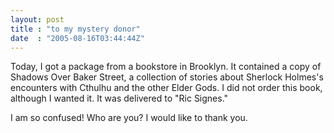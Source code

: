 ```yaml
---
layout: post
title : "to my mystery donor"
date  : "2005-08-16T03:44:44Z"
---
```

Today, I got a package from a bookstore in Brooklyn.  It contained a copy of Shadows Over Baker Street, a collection of stories about Sherlock Holmes's encounters with Cthulhu and the other Elder Gods.  I did not order this book, although I wanted it.  It was delivered to "Ric Signes."

I am so confused!  Who are you? I would like to thank you. 
